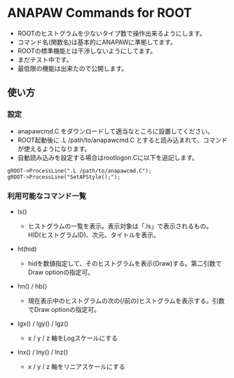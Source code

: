 # ANAPAW Commands for ROOT
- ROOTのヒストグラムを少ないタイプ数で操作出来るようにします。
- コマンド名(関数名)は基本的にANAPAWに準拠してます。
- ROOTの標準機能とは干渉しないようにしてます。
- まだテスト中です。
- 最低限の機能は出来たので公開します。
## 使い方
### 設定
- anapawcmd.C をダウンロードして適当なところに設置してください。
- ROOT起動後に .L /path/to/anapawcmd.C とすると読み込まれて、コマンドが使えるようになります。
- 自動読み込みを設定する場合はrootlogon.Cに以下を追記します。
```
gROOT->ProcessLine(".L /path/to/anapawcmd.C");
gROOT->ProcessLine("SetAPStyle();");
```
### 利用可能なコマンド一覧 
- ls()
  - ヒストグラムの一覧を表示。表示対象は「.ls」で表示されるもの。HID(ヒストグラムID)、次元、タイトルを表示。

- ht(hid)
  - hidを数値指定して、そのヒストグラムを表示(Draw)する。第二引数でDraw optionの指定可。

- hn() / hb()
  - 現在表示中のヒストグラムの次の(/前の)ヒストグラムを表示する。引数でDraw optionの指定可。

- lgx() / lgy() / lgz()
  - x / y / z 軸をLogスケールにする

- lnx() / lny() / lnz()
  - x / y / z 軸をリニアスケールにする
